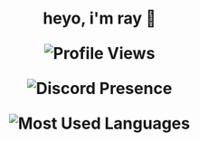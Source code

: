 <h1 align="center"> heyo, i'm ray 👋

<p align="center"> <img src="https://komarev.com/ghpvc/?username=raybytes&color=blue&style=for-the-badge" alt="Profile Views" />

<p align="center"> <img src="https://lanyard.cnrad.dev/api/617398163438829570" alt="Discord Presence" />
<p align="center"> <img src="https://github-readme-stats-git-master-airopis-projects.vercel.app/api/top-langs/?username=RayBytes&theme=highcontrast&count_private=true&show_icons=true&locale=en&role=OWNER" alt="Most Used Languages" />
